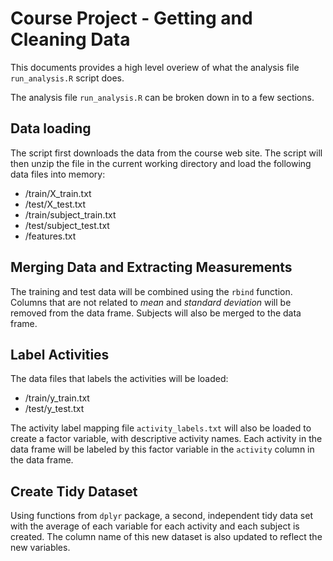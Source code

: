 # Course Project - Getting and Cleaning Data

This documents provides a high level overiew of what the analysis file `run_analysis.R` script does.

The analysis file `run_analysis.R` can be broken down in to a few sections.

## Data loading
The script first downloads the data from the course web site. The script will then unzip the file in the current working directory and load the following data files into memory:

- /train/X_train.txt
- /test/X_test.txt
- /train/subject_train.txt
- /test/subject_test.txt
- /features.txt

## Merging Data and Extracting Measurements
The training and test data will be combined using the `rbind` function.  Columns that are not related to *mean* and *standard deviation* will be removed from the data frame.  Subjects will also be merged to the data frame.

## Label Activities
The data files that labels the activities will be loaded:
- /train/y_train.txt
- /test/y_test.txt

The activity label mapping file `activity_labels.txt` will also be loaded to create a factor variable, with descriptive activity names.  Each activity in the data frame will be labeled by this factor variable in the `activity` column in the data frame.

## Create Tidy Dataset
Using functions from `dplyr` package, a second, independent tidy data set with the average of each variable for each activity and each subject is created.  The column name of this new dataset is also updated to reflect the new variables.
